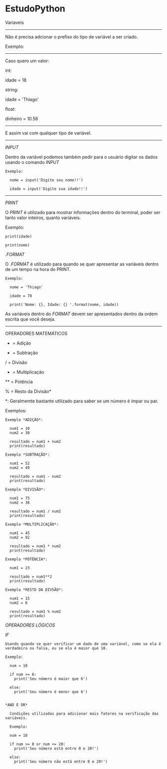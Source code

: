 # EstudoPython

Variaveis


-----------------------------------------------------

Não é precisa adcionar o prefixo do tipo de variável a ser criado.

Exemplo:

-----------------------------------------------------

Caso quero um valor:

int:
  
  idade = 18
  
string:

  idade = 'Thiago'
  
float:

  dinheiro = 10.56
  
-----------------------------------------------------
  
E assim vai com qualquer tipo de variável.


-----------------------------------------------------

*INPUT*

  Dentro da variável podemos também pedir para o usuário digitar os dados usando o comando *INPUT*

    Exemplo:

      nome = input('Digite seu nome!!')
      
      idade = input('Digite sua idade!!')
      
 
-----------------------------------------------------

*PRINT*

  O *PRINT* é utilizado para mostrar informações dentro do terminal, poder ser tanto valor inteiros, quanto variáveis.
  
  Exemplo:
  
    print(idade)
    
    print(nome)
    
*.FORMAT*

  O *.FORMAT* é utilizado para quando se quer apresentar as variáveis dentro de um tempo na hora do PRINT.
  
    Exemplo: 
    
      nome = 'Thiago'
      
      idade = 78
      
      print('Nome: {}, Idade: {} '.format(nome, idade))
     
     
  As variáveis dentro do *FORMAT* devem ser apresentados dentro da ordem escrita que você deseja.

-----------------------------------------------------

OPERADORES MATEMÁTICOS

  + = Adição
  
  - = Subtração
  
  / = Divisão
  
  * = Multiplicação
  
  ** = Potência
  
  % = Resto da Divisão*
  
  *: Geralmemte bastante utilizado para saber se um número é ímpar ou par.
  
  Exemplos:
  
    Exemplo *ADIÇÃO*:
      
      num1 = 10
      num2 = 30
      
      resultado = num1 + num2
      print(resultado)
      
    Exemplo *SUBTRAÇÃO*:
    
      num1 = 52
      num2 = 49
      
      resultado = num1 - num2
      print(resultado)
      
    Exemplo *DIVISÃO*:
    
      num1 = 75
      num2 = 36
    
      resultado = num1 / num2
      print(resultado)
    
    Exemplo *MULTIPLICAÇÃO*:
    
      num1 = 45
      num2 = 92
      
      resultado = num1 * num2
      print(resultado)
      
    Exemplo *POTÊNCIA*:
    
      num1 = 23
      
      resultado = num1**2
      print(resultado)
      
    Exemplo *RESTO DA DIVSÃO*:
    
      num1 = 15
      num2 = 6
      
      resultado = num1 % num2
      print(resultado)
      
*OPERADORES LÓGICOS*

  *IF*
    
    Usando quando se quer verificar um dado de uma variável, como se ela é verdadeira ou falsa, ou se ela é maior que 10.
    
    Exemplo:
    
      num = 10 
      
      if num >= 6:
        print('Seu número é maior que 6')
        
      else:
        print('Seu número é menor que 6')
        
        
    *AND E OR*
    
      Condições utilizadas para adicionar mais fatores na verificação das variáveis.
      
      Exemplo:
      
      num = 10
      
      if num >= 0 or num <= 20:
        print('Seu número está entre 0 e 20!')
        
      else:
        print('Seu número não está entre 0 e 20!')
        
        
